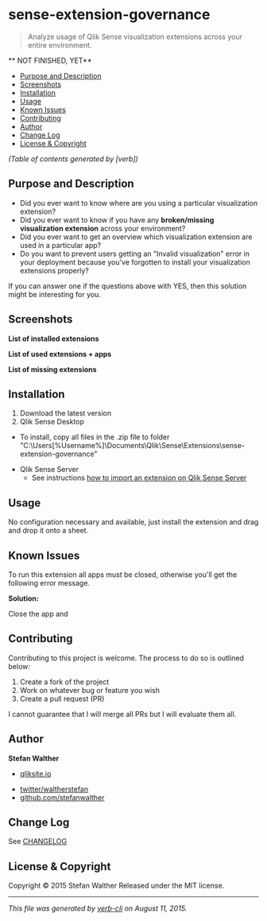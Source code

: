 # sense-extension-governance

> Analyze usage of Qlik Sense visualization extensions across your entire environment.

** NOT FINISHED, YET**

<!-- toc -->

* [Purpose and Description](#purpose-and-description)
* [Screenshots](#screenshots)
* [Installation](#installation)
* [Usage](#usage)
* [Known Issues](#known-issues)
* [Contributing](#contributing)
* [Author](#author)
* [Change Log](#change-log)
* [License & Copyright](#license---copyright)

_(Table of contents generated by [verb])_

<!-- tocstop -->

## Purpose and Description

* Did you ever want to know where are you using a particular visualization extension?
* Did you ever want to know if you have any **broken/missing visualization extension** across your environment?
* Did you ever want to get an overview which visualization extension are used in a particular app?
* Do you want to prevent users getting an "Invalid visualization" error in your deployment because you've forgotten to install your visualization extensions properly?

If you can answer one if the questions above with YES, then this solution might be interesting for you.

## Screenshots

**List of installed extensions**

**List of used extensions + apps**

**List of missing extensions**

## Installation

1. Download the latest version
2. Qlik Sense Desktop
  - To install, copy all files in the .zip file to folder "C:\Users[%Username%]\Documents\Qlik\Sense\Extensions\sense-extension-governance"
* Qlik Sense Server
  - See instructions [how to import an extension on Qlik Sense Server](http://help.qlik.com/sense/en-us/developer/#../Subsystems/Workbench/Content/BuildingExtensions/HowTos/deploy-extensions.htm)

## Usage

No configuration necessary and available, just install the extension and drag and drop it onto a sheet.

## Known Issues

To run this extension all apps must be closed, otherwise you'll get the following error message.

**Solution:**

Close the app and

## Contributing

Contributing to this project is welcome. The process to do so is outlined below:

1. Create a fork of the project
2. Work on whatever bug or feature you wish
3. Create a pull request (PR)

I cannot guarantee that I will merge all PRs but I will evaluate them all.

## Author

**Stefan Walther**

+ [qliksite.io](http://qliksite.io)
* [twitter/waltherstefan](http://twitter.com/waltherstefan)
* [github.com/stefanwalther](http://github.com/stefanwalther)

## Change Log

See [CHANGELOG](CHANGELOG.yml)

## License & Copyright

Copyright © 2015 Stefan Walther
Released under the MIT license.

***

_This file was generated by [verb-cli](https://github.com/assemble/verb-cli) on August 11, 2015._
